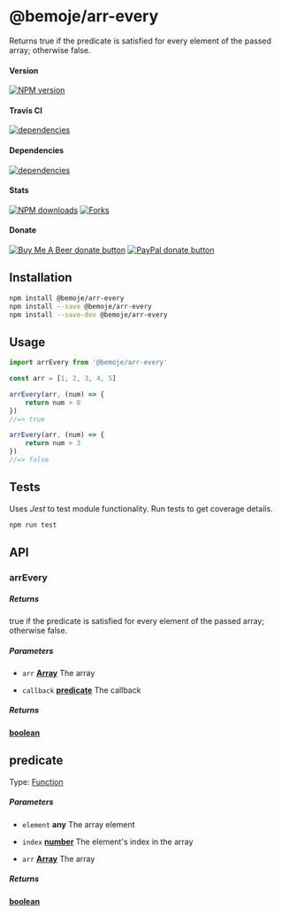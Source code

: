 # @bemoje/arr-every

Returns true if the predicate  is satisfied for every element of the passed array; otherwise false.

#### Version

<span><a href="https://npmjs.org/@bemoje/arr-every" title="View this project on NPM"><img src="https://img.shields.io/npm/v/@bemoje/arr-every" alt="NPM version" /></a></span>

#### Travis CI

<span><a href="https://npmjs.org/@bemoje/arr-every" title="View this project on NPM"><img src="https://travis-ci.org/bemoje/bemoje-arr-every.svg?branch=master" alt="dependencies" /></a></span>

#### Dependencies

<span><a href="https://npmjs.org/@bemoje/arr-every" title="View this project on NPM"><img src="https://david-dm.org/bemoje/bemoje-arr-every.svg" alt="dependencies" /></a></span>

#### Stats

<span><a href="https://npmjs.org/@bemoje/arr-every" title="View this project on NPM"><img src="https://img.shields.io/npm/dt/@bemoje/arr-every" alt="NPM downloads" /></a></span>
<span><a href="https://github.com/bemoje/bemoje-arr-every/fork" title="Fork this project"><img src="https://img.shields.io/github/forks/bemoje/bemoje-arr-every" alt="Forks" /></a></span>

#### Donate

<span><a href="https://www.buymeacoffee.com/bemoje" title="Donate to this project using Buy Me A Beer"><img src="https://img.shields.io/badge/buy%20me%20a%20coffee-donate-yellow.svg?label=Buy me a beer!" alt="Buy Me A Beer donate button" /></a></span>
<span><a href="https://paypal.me/forstaaloen" title="Donate to this project using Paypal"><img src="https://img.shields.io/badge/paypal-donate-yellow.svg?label=PayPal" alt="PayPal donate button" /></a></span>

## Installation

```sh
npm install @bemoje/arr-every
npm install --save @bemoje/arr-every
npm install --save-dev @bemoje/arr-every
```

## Usage

```javascript
import arrEvery from '@bemoje/arr-every'

const arr = [1, 2, 3, 4, 5]

arrEvery(arr, (num) => {
	return num > 0
})
//=> true

arrEvery(arr, (num) => {
	return num > 3
})
//=> false

```


## Tests
Uses *Jest* to test module functionality. Run tests to get coverage details.

```bash
npm run test
```

## API
### arrEvery

##### Returns
true if the predicate  is satisfied for every element of the passed array; otherwise false.

##### Parameters

-   `arr` **[Array][5]** The array

-   `callback` **[predicate][6]** The callback

##### Returns
**[boolean][7]** 

## predicate

Type: [Function][8]

##### Parameters

-   `element` **any** The array element

-   `index` **[number][9]** The element's index in the array

-   `arr` **[Array][5]** The array

##### Returns
**[boolean][7]** 

[1]: #arrevery

[2]: #parameters

[3]: #predicate

[4]: #parameters-1

[5]: https://developer.mozilla.org/docs/Web/JavaScript/Reference/Global_Objects/Array

[6]: #predicate

[7]: https://developer.mozilla.org/docs/Web/JavaScript/Reference/Global_Objects/Boolean

[8]: https://developer.mozilla.org/docs/Web/JavaScript/Reference/Statements/function

[9]: https://developer.mozilla.org/docs/Web/JavaScript/Reference/Global_Objects/Number